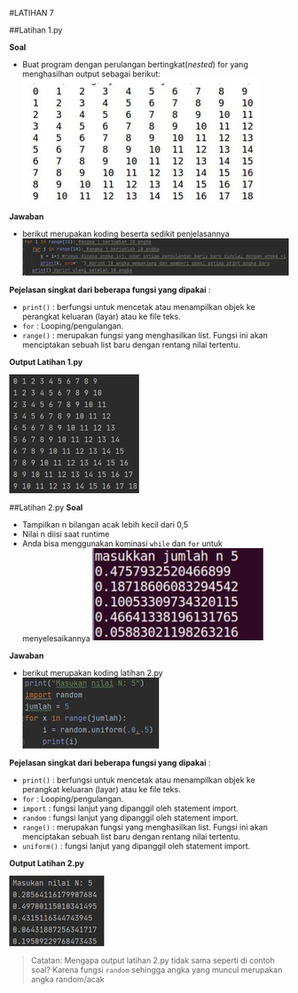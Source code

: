#LATIHAN 7

##Latihan 1.py

**Soal**
- Buat program dengan perulangan bertingkat(_nested_) for yang menghasilhan output sebagai berikut:
![soal1](soal1.jpg)

**Jawaban**
- berikut merupakan koding beserta sedikit penjelasannya
![coding1](coding_latihan1.jpg)

**Pejelasan singkat dari beberapa fungsi yang dipakai** :
- `print()` : berfungsi untuk mencetak atau menampilkan objek ke perangkat keluaran (layar) atau ke file teks.
- `for` : Looping/pengulangan.
- `range()` : merupakan fungsi yang menghasilkan list. Fungsi ini akan menciptakan sebuah list baru dengan rentang nilai tertentu.

**Output Latihan 1.py**

![Output1](output_latihan1.JPG)


##Latihan 2.py
**Soal**
- Tampilkan n bilangan acak lebih kecil dari 0,5
- Nilai n diisi saat runtime
- Anda bisa menggunakan kominasi `while` dan `for` untuk menyelesaikannya
![soal2](soal2.jpg)

**Jawaban**
- berikut merupakan koding latihan 2.py
![coding2](coding_latihan2.jpg)

**Pejelasan singkat dari beberapa fungsi yang dipakai** :
- `print()` : berfungsi untuk mencetak atau menampilkan objek ke perangkat keluaran (layar) atau ke file teks.
- `for` : Looping/pengulangan.
- `import` : fungsi lanjut yang dipanggil oleh statement import.
- `random` : fungsi lanjut yang dipanggil oleh statement import.
- `range()` : merupakan fungsi yang menghasilkan list. Fungsi ini akan menciptakan sebuah list baru dengan rentang nilai tertentu.
- `uniform()` : fungsi lanjut yang dipanggil oleh statement import.

**Output Latihan 2.py**

![Output2](output_latihan2.JPG)

>Catatan: Mengapa output latihan 2.py tidak sama seperti di contoh soal? Karena fungsi `random` sehingga angka yang muncul merupakan angka random/acak
